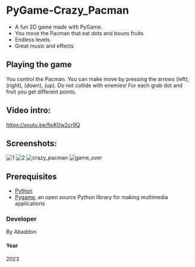 # PyGame-Crazy_Pacman

- A fun 2D game made with PyGame.
- You move the Pacman that eat dots and bouns fruits
- Endless levels
- Great music and effects

## Playing the game
You control the Pacman. You can make  move  by pressing the arrows (left), (right), (down), (up).
Do not collide with enemies!
For each grab dot and fruit you get different points.

## Video intro:
https://youtu.be/fjoK0w2cr9Q

## Screenshots:
![1](https://user-images.githubusercontent.com/51271834/209698330-dcdaadd8-fc3d-4772-b221-b22615396349.png)
![2](https://user-images.githubusercontent.com/51271834/209698343-d0139d1c-50ba-4713-a458-c6ccb805da2d.png)
![crazy_pacman](https://user-images.githubusercontent.com/51271834/209870791-57dcce31-04e5-46ad-a5ce-30aa02a919f0.png)
![game_over](https://user-images.githubusercontent.com/51271834/209871006-3aabcd1b-8544-424c-9a97-a44ee1449ac9.png)


## Prerequisites
- [Python](https://www.python.org)
- [Pygame](https://www.pygame.org/news), an open source Python library for making multimedia applications

### Developer
By Abaddon

#### Year
2023
